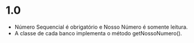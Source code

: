 1.0
===================

* Número Sequencial é obrigatório e Nosso Número é somente leitura.
* A classe de cada banco implementa o método getNossoNumero().